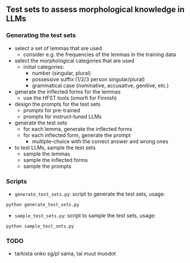 ## Test sets to assess morphological knowledge in LLMs

### Generating the test sets
- select a set of lemmas that are used
    - consider e.g. the frequencies of the lemmas in the training data
- select the morphological categories that are used
    - initial categories:
        - number (singular, plural)
        - possessive suffix (1/2/3 person singular/plural)
        - grammatical case (nominative, accusative, genitive, etc.)
- generate the inflected forms for the lemmas
    - use the HFST tools (omorfi for Finnish)
- design the prompts for the test sets
    - prompts for pre-trained
    - prompts for instruct-tuned LLMs
- generate the test sets
    - for each lemma, generate the inflected forms
    - for each inflected form, generate the prompt
        - multiple-choice with the correct answer and wrong ones
- to test LLMs, sample the test sets
    - sample the lemmas
    - sample the inflected forms
    - sample the prompts

### Scripts
- `generate_test_sets.py`: script to generate the test sets, usage:
```
python generate_test_sets.py
```

- `sample_test_sets.py`: script to sample the test sets, usage:
```
python sample_test_sets.py
```

### TODO
- tarkista onko sg/pl sama, tai muut muodot